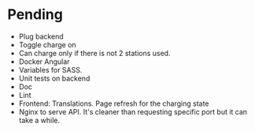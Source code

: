 
# Pending

- Plug backend
- Toggle charge on
- Can charge only if there is not 2 stations used.
- Docker Angular
- Variables for SASS.
- Unit tests on backend
- Doc
- Lint 
- Frontend: 
  Translations. 
  Page refresh for the charging state
- Nginx to serve API.
  It's cleaner than requesting specific port but it can take a while.
